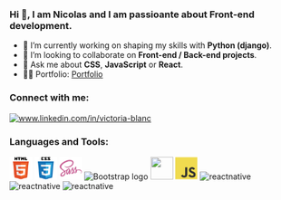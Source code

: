 ### Hi 👋, I am Nicolas and I am passioante about Front-end development.

- 🔭 I’m currently working on shaping my skills with **Python (django)**.
- 👯 I’m looking to collaborate on **Front-end / Back-end projects**.
- 💬 Ask me about **CSS**, **JavaScript** or **React**.
- 🐱‍💻 Portfolio: <a href="https://portfolionextjs-jade.vercel.app/" target="_blank">Portfolio</a>

<h3 align="left">Connect with me:</h3>
<p align="left">
<a href="https://www.linkedin.com/in/nicocabello/" target="blank"><img align="center" src="https://raw.githubusercontent.com/rahuldkjain/github-profile-readme-generator/master/src/images/icons/Social/linked-in-alt.svg" alt="www.linkedin.com/in/victoria-blanc" height="30" width="40" /></a>
</p>



<h3 align="left">Languages and Tools:</h3>
<p align="left"> 
<img src="https://raw.githubusercontent.com/devicons/devicon/master/icons/html5/html5-original-wordmark.svg" alt="html5" width="40" height="40"/> 
<img src="https://raw.githubusercontent.com/devicons/devicon/master/icons/css3/css3-original-wordmark.svg" alt="css3" width="40" height="40"/>   
<img src="https://raw.githubusercontent.com/devicons/devicon/master/icons/sass/sass-original.svg" alt="sass" width="40" height="40"/>                                   <img src="https://v5.getbootstrap.com/docs/5.0/assets/brand/bootstrap-logo-shadow.png" alt="Bootstrap logo" width="40" height="40">                                     <img src="https://cdn.jsdelivr.net/gh/devicons/devicon/icons/tailwindcss/tailwindcss-plain.svg" width="40" height="40" />                                               <img src="https://raw.githubusercontent.com/devicons/devicon/master/icons/javascript/javascript-original.svg" alt="javascript" width="40" height="40"/>
<img src="https://reactnative.dev/img/header_logo.svg" alt="reactnative" width="40" height="40"/>
<img src="https://cdn.jsdelivr.net/gh/devicons/devicon/icons/git/git-original-wordmark.svg" alt="reactnative" width="40" height="40"/>
<img src="https://cdn.jsdelivr.net/gh/devicons/devicon/icons/github/github-original-wordmark.svg" alt="reactnative" width="40" height="40"/>     
</p>  



          
    
   
